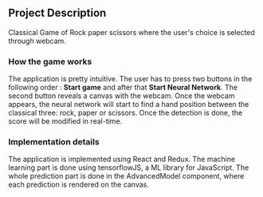 ## Project Description

Classical Game of Rock paper scissors where the user's choice is selected through webcam.


### How the game works

The application is pretty intuitive. The user has to press two buttons in the following order : **Start game** and after that **Start Neural Network**. The second button reveals a canvas with the webcam. Once the webcam appears, the neural network will start to find a hand position between the classical three: rock, paper or scissors. Once the detection is done, the score will be modified in real-time.

### Implementation details

The application is implemented using React and Redux. The machine learning part is done using tensorflowJS, a ML library for JavaScript.
The whole prediction part is done in the AdvancedModel component, where each prediction is rendered on the canvas.
